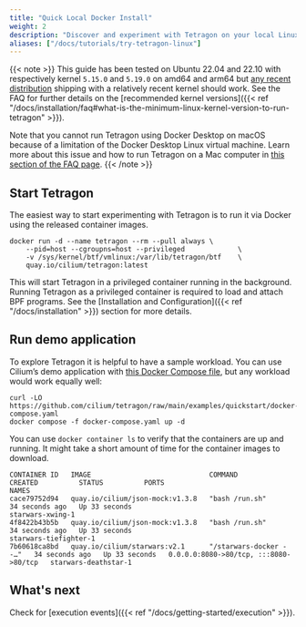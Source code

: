 ```yaml
---
title: "Quick Local Docker Install"
weight: 2
description: "Discover and experiment with Tetragon on your local Linux host"
aliases: ["/docs/tutorials/try-tetragon-linux"]
---
```


{{< note >}}
This guide has been tested on Ubuntu 22.04 and 22.10 with respectively kernel
`5.15.0` and `5.19.0` on amd64 and arm64 but
[any recent distribution](https://github.com/libbpf/libbpf#bpf-co-re-compile-once--run-everywhere)
shipping with a relatively recent kernel should work. See the FAQ for further details on
the [recommended kernel versions]({{< ref "/docs/installation/faq#what-is-the-minimum-linux-kernel-version-to-run-tetragon" >}}).

Note that you cannot run Tetragon using Docker Desktop on macOS because of a
limitation of the Docker Desktop Linux virtual machine. Learn more about this issue
and how to run Tetragon on a Mac computer in [this section of the FAQ page](/docs/installation/faq#can-i-run-tetragon-on-mac-computers).
{{< /note >}}

## Start Tetragon

The easiest way to start experimenting with Tetragon is to run it via Docker
using the released container images.

```shell
docker run -d --name tetragon --rm --pull always \
    --pid=host --cgroupns=host --privileged             \
    -v /sys/kernel/btf/vmlinux:/var/lib/tetragon/btf    \
    quay.io/cilium/tetragon:latest
```

This will start Tetragon in a privileged container running in the background.
Running Tetragon as a privileged container is required to load and attach BPF
programs. See the [Installation and Configuration]({{< ref "/docs/installation" >}})
section for more details.

## Run demo application

To explore Tetragon it is helpful to have a sample workload. You can use Cilium’s
demo application with [this Docker Compose file](https://github.com/cilium/tetragon/blob/main/examples/quickstart/docker-compose.yaml),
but any workload would work equally well:

```shell
curl -LO https://github.com/cilium/tetragon/raw/main/examples/quickstart/docker-compose.yaml
docker compose -f docker-compose.yaml up -d
```

You can use `docker container ls` to verify that the containers are up and
running. It might take a short amount of time for the container images to
download.

```shell
CONTAINER ID   IMAGE                             COMMAND                  CREATED          STATUS          PORTS                                   NAMES
cace79752d94   quay.io/cilium/json-mock:v1.3.8   "bash /run.sh"           34 seconds ago   Up 33 seconds                                           starwars-xwing-1
4f8422b43b5b   quay.io/cilium/json-mock:v1.3.8   "bash /run.sh"           34 seconds ago   Up 33 seconds                                           starwars-tiefighter-1
7b60618ca8bd   quay.io/cilium/starwars:v2.1      "/starwars-docker --…"   34 seconds ago   Up 33 seconds   0.0.0.0:8080->80/tcp, :::8080->80/tcp   starwars-deathstar-1
```

## What's next

Check for [execution events]({{< ref "/docs/getting-started/execution" >}}).
